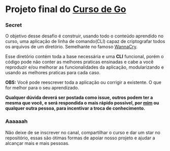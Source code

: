 # Projeto final do [Curso de Go](https://www.youtube.com/watch?v=SyNz6uos_qA&list=PLXFk6ROPeWoAvLMyJ_PPfu8oF0-N_NgEI)

### Secret

O objetivo desse desafio é construir, usando todo o conteúdo aprendido no curso, uma aplicação de linha de comando(CLI) capaz de criptografar todos os arquivos de um diretório. Semelhante no famoso [WannaCry](https://pt.wikipedia.org/wiki/WannaCry).

Esse diretório contém toda a base necessária e uma **CLI** funcional, porém o código pode não conter as melhores praticas ensinadas e cabe a você reproduzir e/ou melhorar as funcionalidades da aplicação, modularizando e usando as melhores praticas para cada caso.

**OBS:** Você pode reescrever toda a aplicação ou corrigir a existente. O que for melhor para o seu aprendizado.

**Qualquer dúvida deverá ser postada como issue, outros podem ter a mesma que você, e será respondida o mais rápido possivel, por [mim](https://github.com/zeucxb) ou qualquer outra pessoa, para incentivar a troca de conhecimento.**

### Aaaaaah

Não deixe de se inscrever no canal, compartilhar o curso e dar um star no repositório, essas são ótimas formas de apoiar nosso projeto e ajudar a alcançar mais e mais pessoas.
